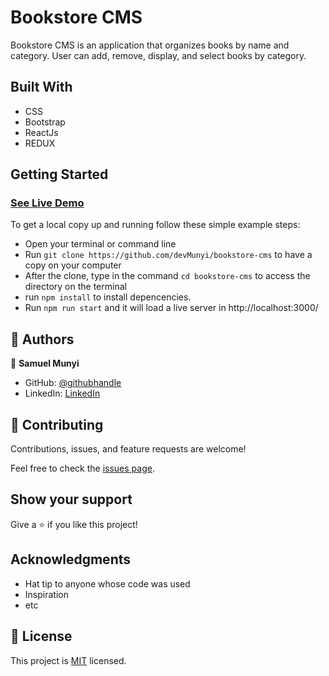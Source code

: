 # Bookstore CMS
Bookstore CMS is an application that organizes books by name and category. User can add, remove, display, and select books by category.

## Built With

- CSS
- Bootstrap
- ReactJs
- REDUX

## Getting Started

### [See Live Demo](https://dev-bookstore-cms.netlify.app/)

To get a local copy up and running follow these simple example steps:

- Open your terminal or command line
- Run `git clone https://github.com/devMunyi/bookstore-cms` to have a copy on your computer
- After the clone, type in the command `cd bookstore-cms` to access the directory on the terminal
- run `npm install` to install depencencies.
- Run `npm run start` and it will load a live server in http://localhost:3000/


## 👤 Authors

👤 **Samuel Munyi**
- GitHub: [@githubhandle](https://github.com/devMunyi)
- LinkedIn: [LinkedIn](https://www.linkedin.com/in/samuel-munyi-01315b174/)


## 🤝 Contributing

Contributions, issues, and feature requests are welcome!

Feel free to check the [issues page](https://github.com/devMunyi/js-capstone-project/issues).

## Show your support

Give a ⭐️ if you like this project!

## Acknowledgments

- Hat tip to anyone whose code was used
- Inspiration
- etc

## 📝 License

This project is [MIT](./LICENSE) licensed.
